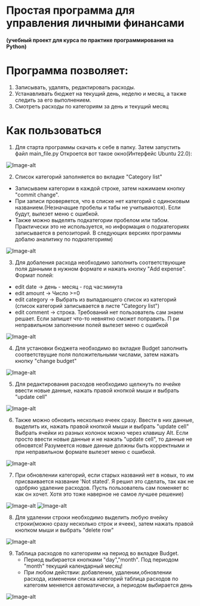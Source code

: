 # Простая программа для управления личными финансами
#### (учебный проект для курса по практике программирования на Python)

# Программа позволяет:
  1. Записывать, удалять, редактировать расходы.
  2. Устанавливать бюджет на текущий день, неделю и месяц, а также следить за его выполнением.
  3. Смотреть расходы по категориям за день и текущий месяц

# Как пользоваться

1. Для старта программы скачать к себе в папку. Затем запустить файл main_file.py
Откроется вот такое окно(Интерфейс Ubuntu 22.0):

![Image-alt](/images/app1.png)


2. Список категорий заполняется во вкладке "Category list"
  * Записываем категории в каждой строке, затем нажимаем кнопку "commit change".
  * При записи проверяется, что в списке нет категорий с одиноковым названием.(Незначащие пробелы и табы не учитываются). Если будут, вылезет меню с ошибкой.
  * Также можно выделять подкатегории пробелом или табом. Практически это не используется, но информация о подкатегориях записывается в репозиторий. В следующих версиях программы добалю аналитику по подкатегориям)

![Image-alt](/images/app2.png)

3. Для добаления расхода необходимо заполнить соответствующие поля данными в нужном формате и нажать кнопку "Add expense".
Формат полей:
  * edit date -> день - месяц - год час:минута
  * edit amount -> Число >=0
  * edit category -> Выбрать из выпадающего список из категорий (список категорий записывается в листе "Category list")
  * edit comment -> строка. Требований нет пользователь сам знаем решает. Если запишет что-то невнятно сможет поправить.
  П ри неправильном заполнении полей вылезет меню с ошибкой
  
![Image-alt](/images/app3.png)

4. Для установки бюджета необходимо во вкладке Budget заполнить соответствущие поля положительными числами, затем нажать кнопку "change budget"

![Image-alt](/images/app4.png)


5. Для редактирования расходов необходимо щелкнуть по ячейке ввести новые данные, нажать правой кнопкой мыши и выбрать "update cell"

![Image-alt](/images/app5.png)

6. Также можно обновить несколько ячеек сразу. Ввести в них данные, выделить их, нажать правой кнопкой мыши и выбрать "update cell"
  Выбрать ячейки из разных колонок можно через клавишу Alt. Если просто ввести новые данные и не нажать "update cell", то данные не обновятся!
  Разумеется новые данные должны быть корректными и при неправильном формате вылезет меню с ошибкой.
  
![Image-alt](/images/app6.png)

7. При обновлении категорий, если старых названий нет в новых, то им присваивается название 'Not stated'. Я решил это сделать, так как не одобряю удаление расходов. Пусть пользователь сам поменяет вс как он хочет. Хотя это тоже наверное не самое лучшее решение)

![Image-alt](/images/app7.1.png)  ![Image-alt](/images/app7.2.png)

8. Для удалении строки необходимо выделить любую ячейку строки(можно сразу несколько строк и ячеек), затем нажать правой кнопком мыши и выбрать "delete row"

![Image-alt](/images/app8.png)

9. Таблица расходов по категориям на период во вкладке Budget.
   * Период выбирается кнопками "day","month". Под периодом "month" текущий календарный месяц!
   * При любом действии: добавлении, удалении,обновлении расхода, изменении списка категорий таблица расходов по категоям меняется автоматически, а периодом выбирается день
  
![Image-alt](/images/app9.png)
